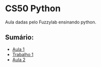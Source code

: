 # CS50 Python

Aula dadas pelo Fuzzylab ensinando python.

## Sumário:

- [Aula 1](./Aula01/README.md)
- [Trabalho 1](./Trabalho01/README.md)
- [Aula 2](./Aula02/README.md)